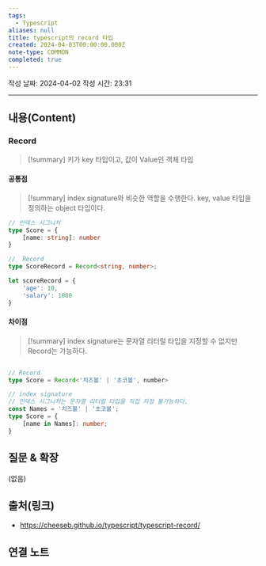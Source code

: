 ```yaml
---
tags:
  - Typescript
aliases: null
title: typescript의 record 타입
created: 2024-04-03T00:00:00.000Z
note-type: COMMON
completed: true
---
```

작성 날짜: 2024-04-02
작성 시간: 23:31


----
## 내용(Content)

### Record

>[!summary]
>키가 key 타입이고, 값이 Value인 객체 타입

#### 공통점

>[!summary]
>index signature와 비슷한 역할을 수행한다. key, value 타입을 정의하는 object 타입이다.

```ts
// 인덱스 시그니처
type Score = {
	[name: string]: number
}

//  Record
type ScoreRecord = Record<string, number>;

let scoreRecord = {
	'age': 10,
	'salary': 1000
}
```

#### 차이점

>[!summary]
> index signature는 문자열 리터럴 타입을 지정할 수 없지만 Record는 가능하다.

```ts

// Record
type Score = Record<'치즈볼' | '초코볼', number>

// index signature
// 인덱스 시그니처는 문자열 리터럴 타입을 직접 지정 불가능하다.
const Names = '치즈볼' | '초코볼';
type Score = {
	[name in Names]: number;
}
```

## 질문 & 확장

(없음)

## 출처(링크)
- https://cheeseb.github.io/typescript/typescript-record/

## 연결 노트










